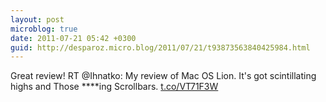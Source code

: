 ```yaml
---
layout: post
microblog: true
date: 2011-07-21 05:42 +0300
guid: http://desparoz.micro.blog/2011/07/21/t93873563840425984.html
---
```

Great review! RT @Ihnatko: My review of Mac OS Lion. It's got scintillating highs and Those ****ing Scrollbars. [t.co/VT71F3W](http://t.co/VT71F3W)
